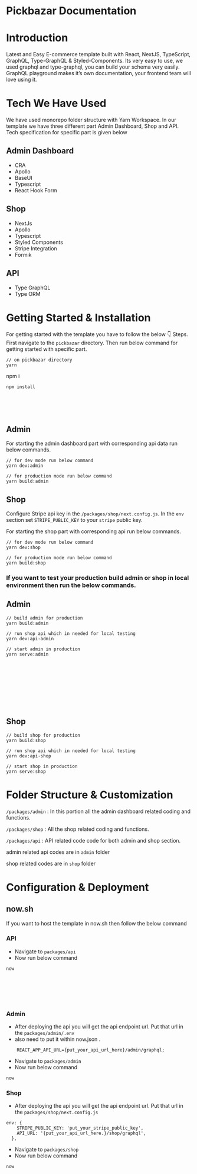 # Pickbazar Documentation

# Introduction

Latest and Easy E-commerce template built with React, NextJS, TypeScript, GraphQL, Type-GraphQL & Styled-Components. Its very easy to use, we used graphql and type-graphql, you can build your schema very easily. GraphQL playground makes it’s own documentation, your frontend team will love using it.

# Tech We Have Used

We have used monorepo folder structure with Yarn Workspace. In our template we have three different part Admin Dashboard, Shop and API. Tech specification for specific part is given below

## Admin Dashboard

- CRA
- Apollo
- BaseUI
- Typescript
- React Hook Form

## Shop

- NextJs
- Apollo
- Typescript
- Styled Components
- Stripe Integration
- Formik

## API

- Type GraphQL
- Type ORM

# Getting Started & Installation

For getting started with the template you have to follow the below 👇 Steps. First navigate to the `pickbazar` directory. Then run below command for getting started with specific part.

```
// on pickbazar directory
yarn
```
npm i
```
npm install
```


<br><br><br>

## Admin

For starting the admin dashboard part with corresponding api data run below commands.

```
// for dev mode run below command
yarn dev:admin

// for production mode run below command
yarn build:admin
```

## Shop

Configure Stripe api key in the `/packages/shop/next.config.js`. In the `env` section set `STRIPE_PUBLIC_KEY` to your `stripe` public key.

For starting the shop part with corresponding api run below commands.

```
// for dev mode run below command
yarn dev:shop

// for production mode run below command
yarn build:shop
```

### If you want to test your production build admin or shop in local environment then run the below commands.

## Admin

```
// build admin for production
yarn build:admin

// run shop api which in needed for local testing
yarn dev:api-admin

// start admin in production
yarn serve:admin
```

<br><br><br><br><br><br><br>

## Shop

```
// build shop for production
yarn build:shop

// run shop api which in needed for local testing
yarn dev:api-shop

// start shop in production
yarn serve:shop
```

# Folder Structure & Customization

`/packages/admin` : In this portion all the admin dashboard related coding and functions.

`/packages/shop` : All the shop related coding and functions.

`/packages/api` : API related code code for both admin and shop section.

admin related api codes are in `admin` folder

shop related codes are in `shop` folder

# Configuration & Deployment

## now.sh

If you want to host the template in now.sh then follow the below command

### API

- Navigate to `packages/api`
- Now run below command

```
now
```

<br><br><br><br>

### Admin

- After deploying the api you will get the api endpoint url. Put that url in the `packages/admin/.env`
- also need to put it within now.json .

```
    REACT_APP_API_URL={put_your_api_url_here}/admin/graphql;
```

- Navigate to `packages/admin`
- Now run below command

```
now
```

### Shop

- After deploying the api you will get the api endpoint url. Put that url in the `packages/shop/next.config.js`

```
env: {
    STRIPE_PUBLIC_KEY: 'put_your_stripe_public_key',
    API_URL: '{put_your_api_url_here.}/shop/graphql',
  },
```

- Navigate to `packages/shop`
- Now run below command

```
now
```
